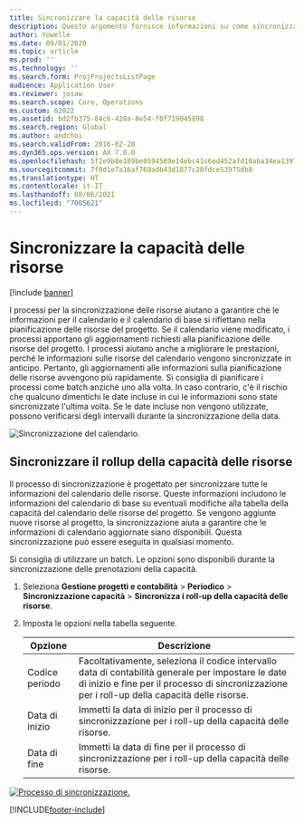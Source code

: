 ```yaml
---
title: Sincronizzare la capacità delle risorse
description: Questo argomento fornisce informazioni su come sincronizzare la capacità di una risorsa tra calendari e progetti.
author: Yowelle
ms.date: 09/01/2020
ms.topic: article
ms.prod: ''
ms.technology: ''
ms.search.form: ProjProjectsListPage
audience: Application User
ms.reviewer: josaw
ms.search.scope: Core, Operations
ms.custom: 82022
ms.assetid: bd2fb375-84c6-428a-8e54-f0f719045898
ms.search.region: Global
ms.author: andchoi
ms.search.validFrom: 2016-02-28
ms.dyn365.ops.version: AX 7.0.0
ms.openlocfilehash: 5f2e9b8e189be0594569e14ebc41c6ed452afd10aba34ea1397b3e3f66cd2e96
ms.sourcegitcommit: 7f8d1e7a16af769adb43d1877c28fdce53975db8
ms.translationtype: HT
ms.contentlocale: it-IT
ms.lasthandoff: 08/06/2021
ms.locfileid: "7005621"
---
```

# <a name="synchronize-resource-capacity"></a>Sincronizzare la capacità delle risorse

[!include [banner](../includes/banner.md)]

I processi per la sincronizzazione delle risorse aiutano a garantire che le informazioni per il calendario e il calendario di base si riflettano nella pianificazione delle risorse del progetto. Se il calendario viene modificato, i processi apportano gli aggiornamenti richiesti alla pianificazione delle risorse del progetto. I processi aiutano anche a migliorare le prestazioni, perché le informazioni sulle risorse del calendario vengono sincronizzate in anticipo. Pertanto, gli aggiornamenti alle informazioni sulla pianificazione delle risorse avvengono più rapidamente. Si consiglia di pianificare i processi come batch anziché uno alla volta. In caso contrario, c'è il rischio che qualcuno dimentichi le date incluse in cui le informazioni sono state sincronizzate l'ultima volta. Se le date incluse non vengono utilizzate, possono verificarsi degli intervalli durante la sincronizzazione della data.

![Sincronizzazione del calendario.](./media/projectresourcing04-1024x471.jpg)

## <a name="synchronize-resource-capacity-roll-ups"></a>Sincronizzare il rollup della capacità delle risorse

Il processo di sincronizzazione è progettato per sincronizzare tutte le informazioni del calendario delle risorse. Queste informazioni includono le informazioni del calendario di base su eventuali modifiche alla tabella della capacità del calendario delle risorse del progetto. Se vengono aggiunte nuove risorse al progetto, la sincronizzazione aiuta a garantire che le informazioni di calendario aggiornate siano disponibili. Questa sincronizzazione può essere eseguita in qualsiasi momento.

Si consiglia di utilizzare un batch. Le opzioni sono disponibili durante la sincronizzazione delle prenotazioni della capacità.

1. Seleziona **Gestione progetti e contabilità** &gt; **Periodico** &gt; **Sincronizzazione capacità** &gt; **Sincronizza i roll-up della capacità delle risorse**.
2. Imposta le opzioni nella tabella seguente.

    | Opzione      | Descrizione |
    |-------------|-------------|
    | Codice periodo | Facoltativamente, seleziona il codice intervallo data di contabilità generale per impostare le date di inizio e fine per il processo di sincronizzazione per i roll-up della capacità delle risorse. |
    | Data di inizio  | Immetti la data di inizio per il processo di sincronizzazione per i roll-up della capacità delle risorse. |
    | Data di fine    | Immetti la data di fine per il processo di sincronizzazione per i roll-up della capacità delle risorse. |

[![Processo di sincronizzazione.](./media/projectresourcing09.jpg)](./media/projectresourcing09.jpg)


[!INCLUDE[footer-include](../includes/footer-banner.md)]